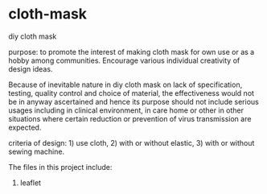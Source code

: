 # cloth-mask
diy cloth mask

purpose:  to promote the interest of making cloth mask for own use or as a hobby among communities.  Encourage various individual creativity of design ideas.   

Because of inevitable nature in diy cloth mask on lack of specification, testing, quality control and choice of material, the effectiveness would not be in anyway ascertained and hence its purpose should not include serious usages including in clinical environment, in care home or other in other situations where certain reduction or prevention of virus transmission are expected. 

criteria of design:  1) use cloth, 2) with or without elastic, 3) with or without sewing machine.  

The files in this project include:

1.  leaflet
